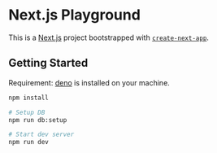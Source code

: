 # Next.js Playground

This is a [Next.js](https://nextjs.org/) project bootstrapped with
[`create-next-app`](https://github.com/vercel/next.js/tree/canary/packages/create-next-app).

## Getting Started

Requirement: [deno](https://deno.land/) is installed on your machine.

```bash
npm install

# Setup DB
npm run db:setup

# Start dev server
npm run dev
```
